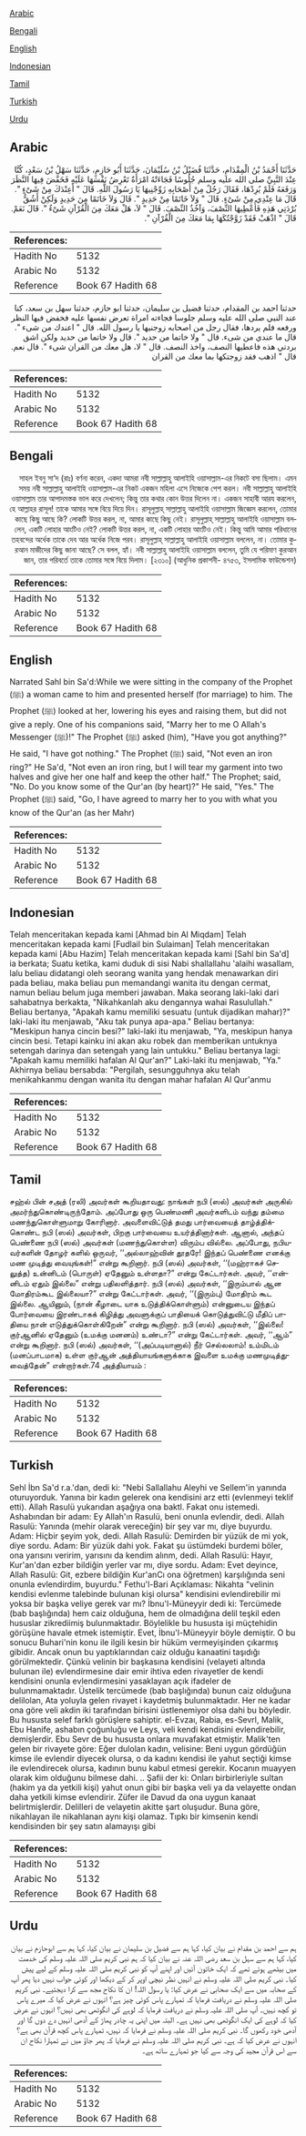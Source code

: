 [Arabic](#arabic)

[Bengali](#bengali)

[English](#english)

[Indonesian](#indonesian)

[Tamil](#tamil)

[Turkish](#turkish)

[Urdu](#urdu)

## Arabic


<div dir="rtl" lang="ar" style={{fontSize:'larger',backgroundColor:'#f8f9fa',padding:20}}>
حَدَّثَنَا أَحْمَدُ بْنُ الْمِقْدَامِ، حَدَّثَنَا فُضَيْلُ بْنُ سُلَيْمَانَ، حَدَّثَنَا أَبُو حَازِمٍ، حَدَّثَنَا سَهْلُ بْنُ سَعْدٍ، كُنَّا عِنْدَ النَّبِيِّ صلى الله عليه وسلم جُلُوسًا فَجَاءَتْهُ امْرَأَةٌ تَعْرِضُ نَفْسَهَا عَلَيْهِ فَخَفَّضَ فِيهَا النَّظَرَ وَرَفَعَهُ فَلَمْ يُرِدْهَا، فَقَالَ رَجُلٌ مِنْ أَصْحَابِهِ زَوِّجْنِيهَا يَا رَسُولَ اللَّهِ‏.‏ قَالَ ‏"‏ أَعِنْدَكَ مِنْ شَىْءٍ ‏"‏‏.‏ قَالَ مَا عِنْدِي مِنْ شَىْءٍ‏.‏ قَالَ ‏"‏ وَلاَ خَاتَمًا مِنْ حَدِيدٍ ‏"‏‏.‏ قَالَ وَلاَ خَاتَمًا مِنَ حَدِيدٍ وَلَكِنْ أَشُقُّ بُرْدَتِي هَذِهِ فَأُعْطِيهَا النِّصْفَ، وَآخُذُ النِّصْفَ‏.‏ قَالَ ‏"‏ لاَ، هَلْ مَعَكَ مِنَ الْقُرْآنِ شَىْءٌ ‏"‏‏.‏ قَالَ نَعَمْ‏.‏ قَالَ ‏"‏ اذْهَبْ فَقَدْ زَوَّجْتُكَهَا بِمَا مَعَكَ مِنَ الْقُرْآنِ ‏"‏‏.‏
</div>
<div style={{backgroundColor:'#f8f9fa',padding:20, marginBottom: 10}}><table> <thead> <tr> <th>References:</th> <th></th> </tr> </thead> <tbody><tr><td>Hadith No</td><td>5132</td></tr><tr><td>Arabic No</td><td>5132</td></tr><tr><td>Reference</td><td>Book 67 Hadith 68</td></tr></tbody></table></div>


<div dir="rtl" lang="ar" style={{fontSize:'larger',backgroundColor:'#f8f9fa',padding:20}}>
حدثنا احمد بن المقدام، حدثنا فضيل بن سليمان، حدثنا ابو حازم، حدثنا سهل بن سعد، كنا عند النبي صلى الله عليه وسلم جلوسا فجاءته امراة تعرض نفسها عليه فخفض فيها النظر ورفعه فلم يردها، فقال رجل من اصحابه زوجنيها يا رسول الله. قال " اعندك من شىء ". قال ما عندي من شىء. قال " ولا خاتما من حديد ". قال ولا خاتما من حديد ولكن اشق بردتي هذه فاعطيها النصف، واخذ النصف. قال " لا، هل معك من القران شىء ". قال نعم. قال " اذهب فقد زوجتكها بما معك من القران
</div>
<div style={{backgroundColor:'#f8f9fa',padding:20, marginBottom: 10}}><table> <thead> <tr> <th>References:</th> <th></th> </tr> </thead> <tbody><tr><td>Hadith No</td><td>5132</td></tr><tr><td>Arabic No</td><td>5132</td></tr><tr><td>Reference</td><td>Book 67 Hadith 68</td></tr></tbody></table></div>

## Bengali


<div dir="rtl" lang="bn" style={{fontSize:'larger',backgroundColor:'#f8f9fa',padding:20}}>
সাহল ইবনু সা‘দ (রাঃ) বর্ণনা করেন, একদা আমরা নবী সাল্লাল্লাহু আলাইহি ওয়াসাল্লাম-এর নিকটে বসা ছিলাম। এমন সময় নবী সাল্লাল্লাহু আলাইহি ওয়াসাল্লাম-এর নিকট একজন মহিলা এসে নিজেকে পেশ করল। নবী সাল্লাল্লাহু আলাইহি ওয়াসাল্লাম তার আপাদমস্তক ভাল করে দেখলেন; কিন্তু তার কথার কোন উত্তর দিলেন না। একজন সাহাবী আরয করলেন, হে আল্লাহর রাসূল! তাকে আমার সঙ্গে বিয়ে দিয়ে দিন। রাসূলুল্লাহ্ সাল্লাল্লাহু আলাইহি ওয়াসাল্লাম জিজ্ঞেস করলেন, তোমার কাছে কিছু আছে কি? লোকটি উত্তর করল, না, আমার কাছে কিছু নেই। রাসূলুল্লাহ্ সাল্লাল্লাহু আলাইহি ওয়াসাল্লাম বললেন, একটি লোহার আংটিও নেই? লোকটি উত্তর করল, না, একটি লোহার আংটিও নেই। কিন্তু আমি আমার পরিধানের তহবন্দের অর্ধেক তাকে দেব আর অর্ধেক নিজে পরব। রাসূলুল্লাহ্ সাল্লাল্লাহু আলাইহি ওয়াসাল্লাম বললেন, না। তোমার কুরআন মাজীদের কিছু জানা আছে? সে বলল, হ্যাঁ। নবী সাল্লাল্লাহু আলাইহি ওয়াসাল্লাম বললেন, তুমি যে পরিমাণ কুরআন জান, তার পরিবর্তে তাকে তোমার সঙ্গে বিয়ে দিলাম। [২৩১০] (আধুনিক প্রকাশনী- ৪৭৫৩, ইসলামিক ফাউন্ডেশন)
</div>
<div style={{backgroundColor:'#f8f9fa',padding:20, marginBottom: 10}}><table> <thead> <tr> <th>References:</th> <th></th> </tr> </thead> <tbody><tr><td>Hadith No</td><td>5132</td></tr><tr><td>Arabic No</td><td>5132</td></tr><tr><td>Reference</td><td>Book 67 Hadith 68</td></tr></tbody></table></div>

## English


<div dir="ltr" lang="en" style={{fontSize:'larger',backgroundColor:'#f8f9fa',padding:20}}>
Narrated Sahl bin Sa'd:While we were sitting in the company of the Prophet (ﷺ) a woman came to him and presented herself (for marriage) to him. The Prophet (ﷺ) looked at her, lowering his eyes and raising them, but did not give a reply. One of his companions said, "Marry her to me O Allah's Messenger (ﷺ)!" The Prophet (ﷺ) asked (him), "Have you got anything?" He said, "I have got nothing." The Prophet (ﷺ) said, "Not even an iron ring?" He Sa'd, "Not even an iron ring, but I will tear my garment into two halves and give her one half and keep the other half." The Prophet; said, "No. Do you know some of the Qur'an (by heart)?" He said, "Yes." The Prophet (ﷺ) said, "Go, I have agreed to marry her to you with what you know of the Qur'an (as her Mahr)
</div>
<div style={{backgroundColor:'#f8f9fa',padding:20, marginBottom: 10}}><table> <thead> <tr> <th>References:</th> <th></th> </tr> </thead> <tbody><tr><td>Hadith No</td><td>5132</td></tr><tr><td>Arabic No</td><td>5132</td></tr><tr><td>Reference</td><td>Book 67 Hadith 68</td></tr></tbody></table></div>

## Indonesian


<div dir="ltr" lang="id" style={{fontSize:'larger',backgroundColor:'#f8f9fa',padding:20}}>
Telah menceritakan kepada kami [Ahmad bin Al Miqdam] Telah menceritakan kepada kami [Fudlail bin Sulaiman] Telah menceritakan kepada kami [Abu Hazim] Telah menceritakan kepada kami [Sahl bin Sa'd] ia berkata; Suatu ketika, kami duduk di sisi Nabi shallallahu 'alaihi wasallam, lalu beliau didatangi oleh seorang wanita yang hendak menawarkan diri pada beliau, maka beliau pun memandangi wanita itu dengan cermat, namun beliau belum juga memberi jawaban. Maka seorang laki-laki dari sahabatnya berkakta, "Nikahkanlah aku dengannya wahai Rasulullah." Beliau bertanya, "Apakah kamu memiliki sesuatu (untuk dijadikan mahar)?" laki-laki itu menjawab, "Aku tak punya apa-apa." Beliau bertanya: "Meskipun hanya cincin besi?" laki-laki itu menjawab, "Ya, meskipun hanya cincin besi. Tetapi kainku ini akan aku robek dan memberikan untuknya setengah darinya dan setengah yang lain untukku." Beliau bertanya lagi: "Apakah kamu memiliki hafalan Al Qur'an?" Laki-laki itu menjawab, "Ya." Akhirnya beliau bersabda: "Pergilah, sesungguhnya aku telah menikahkanmu dengan wanita itu dengan mahar hafalan Al Qur'anmu
</div>
<div style={{backgroundColor:'#f8f9fa',padding:20, marginBottom: 10}}><table> <thead> <tr> <th>References:</th> <th></th> </tr> </thead> <tbody><tr><td>Hadith No</td><td>5132</td></tr><tr><td>Arabic No</td><td>5132</td></tr><tr><td>Reference</td><td>Book 67 Hadith 68</td></tr></tbody></table></div>

## Tamil


<div dir="ltr" lang="ta" style={{fontSize:'larger',backgroundColor:'#f8f9fa',padding:20}}>
சஹ்ல் பின் சஅத் (ரலி) அவர்கள் கூறியதாவது: நாங்கள் நபி (ஸல்) அவர்கள் அருகில் அமர்ந்துகொண்டிருந்தோம். அப்போது ஒரு பெண்மணி அவர்களிடம் வந்து தம்மை மணந்துகொள்ளுமாறு கோரினார். அவளைவிட்டுத் தமது பார்வையைத் தாழ்த்திக்கொண்ட நபி (ஸல்) அவர்கள், பிறகு பார்வையை உயர்த்தினார்கள். ஆனால், அந்தப் பெண்ணை நபி (ஸல்) அவர்கள் (மணந்துகொள்ள) விரும்ப வில்லை. அப்போது, நபியவர்களின் தோழர் களில் ஒருவர், ‘‘அல்லாஹ்வின் தூதரே! இந்தப் பெண்ணை எனக்கு மண முடித்து வையுங்கள்!” என்று கூறினார். நபி (ஸல்) அவர்கள், ‘‘(மஹ்ராகச் செலுத்த) உன்னிடம் (பொருள்) ஏதேனும் உள்ளதா?” என்று கேட்டார்கள். அவர், ‘‘என்னிடம் ஏதும் இல்லை” என்று பதிலளித்தார். நபி (ஸல்) அவர்கள், ‘‘இரும்பால் ஆன மோதிரம்கூட இல்லையா?” என்று கேட்டார்கள். அவர், ‘‘(இரும்பு) மோதிரம் கூட இல்லை. ஆயினும், (நான் கீழாடை யாக உடுத்திக்கொள்ளும்) என்னுடைய இந்தப் போர்வையை இரண்டாகக் கிழித்து அவளுக்குப் பாதியைக் கொடுத்துவிட்டு மீதிப் பாதியை நான் எடுத்துக்கொள்கிறேன்” என்று கூறினார். நபி (ஸல்) அவர்கள், ‘‘இல்லை! குர்ஆனில் ஏதேனும் (உமக்கு மனனம்) உண்டா?” என்று கேட்டார்கள். அவர், ‘‘ஆம்” என்று கூறினார். நபி (ஸல்) அவர்கள், ‘‘(அப்படியானால்) நீர் செல்லலாம்! உம்மிடம் (மனப்பாடமாக) உள்ள குர்ஆன் அத்தியாயங்களுக்காக இவளை உமக்கு மணமுடித்துவைத்தேன்” என்றார்கள்.74 அத்தியாயம் :
</div>
<div style={{backgroundColor:'#f8f9fa',padding:20, marginBottom: 10}}><table> <thead> <tr> <th>References:</th> <th></th> </tr> </thead> <tbody><tr><td>Hadith No</td><td>5132</td></tr><tr><td>Arabic No</td><td>5132</td></tr><tr><td>Reference</td><td>Book 67 Hadith 68</td></tr></tbody></table></div>

## Turkish


<div dir="ltr" lang="tr" style={{fontSize:'larger',backgroundColor:'#f8f9fa',padding:20}}>
Sehl İbn Sa'd r.a.'dan, dedi ki: "Nebi Sallallahu Aleyhi ve Sellem'in yanında oturuyorduk. Yanına bir kadın gelerek ona kendisini arz etti (evlenmeyi teklif etti). Allah Rasulü yukarıdan aşağıya ona baktl. Fakat onu istemedi. Ashabından bir adam: Ey Allah'ın Rasulü, beni onunla evlendir, dedi. Allah Rasulü: Yanında (mehir olarak vereceğin) bir şey var mı, diye buyurdu. Adam: Hiçbir şeyim yok, dedi. Allah Rasulü: Demirden bir yüzük de mi yok, diye sordu. Adam: Bir yüzük dahi yok. Fakat şu üstümdeki burdemi böler, ona yarısını veririm, yarısını da kendim alınm, dedi. Allah Rasulü: Hayır, Kur'an'dan ezber bildiğin yerler var mı, diye sordu. Adam: Evet deyince, Allah Rasulü: Git, ezbere bildiğin Kur'anCı ona öğretmen) karşılığında seni onunla evlendirdim, buyurdu." Fethu'l-Bari Açıklaması: Nikahta "velinin kendisi evlenme talebinde bulunan kişi olursa" kendisini evlendirebilir mi yoksa bir başka veliye gerek var mı? İbnu'l-Müneyyir dedi ki: Tercümede (bab başlığında) hem caiz olduğuna, hem de olmadığına delil teşkil eden hususlar zikrediimiş bulunmaktadır. Böylelikle bu hususta işi müçtehidin görüşüne havale etmek istemiştir. Evet, İbnu'l-Müneyyir böyle demiştir. O bu sonucu Buhari'nin konu ile ilgili kesin bir hüküm vermeyişinden çıkarmış gibidir. Ancak onun bu yaptıklarından caiz olduğu kanaatini taşıdığı görülmektedir. Çünkü velinin bir başkasına kendisini (velayeti altında bulunan ile) evlendirmesine dair emir ihtiva eden rivayetler de kendi kendisini onunla evlendirmesini yasaklayan açık ifadeler de bulunmamaktadır. Üstelik tercümede (bab başlığında) bunun caiz olduğuna delilolan, Ata yoluyla gelen rivayet i kaydetmiş bulunmaktadır. Her ne kadar ona göre veli akdin iki tarafından birisini üstlenemiyor olsa dahi bu böyledir. Bu hususta selef farklı görüşlere sahiptir. el-Evzaı, Rabia, es-Sevrl, Malik, Ebu Hanife, ashabın çoğunluğu ve Leys, veli kendi kendisini evlendirebilir, demişlerdir. Ebu Sevr de bu hususta onlara muvafakat etmiştir. Malik'ten gelen bir rivayete göre: Eğer dulolan kadın, velisine: Beni uygun gördüğün kimse ile evlendir diyecek olursa, o da kadını kendisi ile yahut seçtiği kimse ile evlendirecek olursa, kadının bunu kabul etmesi gerekir. Kocanın muayyen olarak kim olduğunu bilmese dahi. .. Şafii der ki: Onları birbirleriyle sultan (hakim ya da yetkili kişi) yahut onun gibi bir başka veli ya da velayette ondan daha yetkili kimse evlendirir. Züfer ile Davud da ona uygun kanaat belirtmişlerdir. Delilleri de velayetin akitte şart oluşudur. Buna göre, nikahlayan ile nikahlanan aynı kişi olamaz. Tıpkı bir kimsenin kendi kendisinden bir şey satın alamayışı gibi
</div>
<div style={{backgroundColor:'#f8f9fa',padding:20, marginBottom: 10}}><table> <thead> <tr> <th>References:</th> <th></th> </tr> </thead> <tbody><tr><td>Hadith No</td><td>5132</td></tr><tr><td>Arabic No</td><td>5132</td></tr><tr><td>Reference</td><td>Book 67 Hadith 68</td></tr></tbody></table></div>

## Urdu


<div dir="rtl" lang="ur" style={{fontSize:'larger',backgroundColor:'#f8f9fa',padding:20}}>
ہم سے احمد بن مقدام نے بیان کیا، کہا ہم سے فضیل بن سلیمان نے بیان کیا، کہا ہم سے ابوحازم نے بیان کیا، کہا ہم سے سہل بن سعد رضی اللہ عنہ نے بیان کیا کہ ہم نبی کریم صلی اللہ علیہ وسلم کی خدمت میں بیٹھے ہوئے تھے کہ ایک خاتون آئیں اور اپنے آپ کو نبی کریم صلی اللہ علیہ وسلم کے لیے پیش کیا۔ نبی کریم صلی اللہ علیہ وسلم نے انہیں نظر نیچی اوپر کر کے دیکھا اور کوئی جواب نہیں دیا پھر آپ کے صحابہ میں سے ایک صحابی نے عرض کیا: یا رسول اللہ! ان کا نکاح مجھ سے کرا دیجئیے۔ نبی کریم صلی اللہ علیہ وسلم نے دریافت فرمایا کہ تمہارے پاس کوئی چیز ہے؟ انہوں نے عرض کیا کہ میرے پاس تو کچھ نہیں۔ آپ صلی اللہ علیہ وسلم نے دریافت فرمایا کہ لوہے کی انگوٹھی بھی نہیں؟ انہوں نے عرض کیا کہ لوہے کی ایک انگوٹھی بھی نہیں ہے۔ البتہ میں اپنی یہ چادر پھاڑ کے آدھی انہیں دے دوں گا اور آدھی خود رکھوں گا۔ نبی کریم صلی اللہ علیہ وسلم نے فرمایا کہ نہیں، تمہارے پاس کچھ قرآن بھی ہے؟ انہوں نے عرض کیا کہ ہے۔ نبی کریم صلی اللہ علیہ وسلم نے فرمایا کہ پھر جاؤ میں نے تمہارا نکاح ان سے اس قرآن مجید کی وجہ سے کیا جو تمہارے ساتھ ہے۔
</div>
<div style={{backgroundColor:'#f8f9fa',padding:20, marginBottom: 10}}><table> <thead> <tr> <th>References:</th> <th></th> </tr> </thead> <tbody><tr><td>Hadith No</td><td>5132</td></tr><tr><td>Arabic No</td><td>5132</td></tr><tr><td>Reference</td><td>Book 67 Hadith 68</td></tr></tbody></table></div>